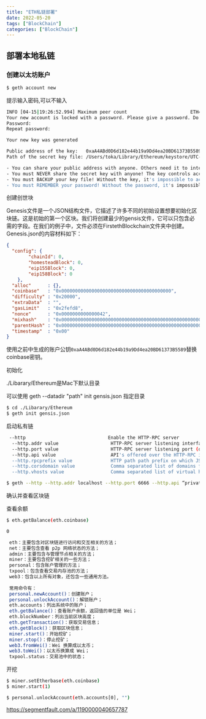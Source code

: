 ```yaml
---
title: "ETH私链部署"
date: 2022-05-20
tags: ["BlockChain"]
categories: ["BlockChain"]
---
```


## 部署本地私链


### 创建以太坊账户

```bash
$ geth account new
```


提示输入密码,可以不输入

```bash
INFO [04-15|19:26:52.994] Maximum peer count                       ETH=50 LES=0 total=50
Your new account is locked with a password. Please give a password. Do not forget this password.
Password:
Repeat password:

Your new key was generated

Public address of the key:   0xaA4ABd0D6d182e44b19a9Dd4ea20BD61373B5589
Path of the secret key file: /Users/toka/Library/Ethereum/keystore/UTC--2022-04-15T11-26-56.822555000Z--aa4abd0d6d182e44b19a9dd4ea20bd61373b5589

- You can share your public address with anyone. Others need it to interact with you.
- You must NEVER share the secret key with anyone! The key controls access to your funds!
- You must BACKUP your key file! Without the key, it's impossible to access account funds!
- You must REMEMBER your password! Without the password, it's impossible to decrypt the key!
```



创建创世块

Genesis文件是一个JSON结构文件，它描述了许多不同的初始设置想要初始化区块链。这是初始的第一个区块。我们将创建最少的gensis文件，它可以只包含必需的字段。在我们的例子中，文件必须在FirstethBlockchain文件夹中创建。Genesis.json的内容材料如下：

```json
{
  "config": {
        "chainId": 0,
        "homesteadBlock": 0,
        "eip155Block": 0,
        "eip158Block": 0
    },
  "alloc"      : {},
  "coinbase"   : "0x0000000000000000000000000000000000000000",
  "difficulty" : "0x20000",
  "extraData"  : "",
  "gasLimit"   : "0x2fefd8",
  "nonce"      : "0x0000000000000042",
  "mixhash"    : "0x0000000000000000000000000000000000000000000000000000000000000000",
  "parentHash" : "0x0000000000000000000000000000000000000000000000000000000000000000",
  "timestamp"  : "0x00"
}
```

使用之前中生成的账户公钥`0xaA4ABd0D6d182e44b19a9Dd4ea20BD61373B5589`替换coinbase密钥。



初始化

./Libarary/Ethereum是Mac下默认目录

可以使用 geth --datadir "path" init gensis.json 指定目录

```bash
$ cd ./Libarary/Ethereum
$ geth init gensis.json
```



启动私有链



```bash
 --http                              Enable the HTTP-RPC server
  --http.addr value                   HTTP-RPC server listening interface (default: "localhost")
  --http.port value                   HTTP-RPC server listening port (default: 8545)
  --http.api value                    API's offered over the HTTP-RPC interface
  --http.rpcprefix value              HTTP path path prefix on which JSON-RPC is served. Use '/' to serve on all paths.
  --http.corsdomain value             Comma separated list of domains from which to accept cross origin requests (browser enforced)
  --http.vhosts value                 Comma separated list of virtual hostnames from which to accept requests (server enforced). Accepts '*' wildcard. (default: "localhost")
```



```bash
$ geth --http --http.addr localhost --http.port 6666 --http.api “private,eth,web3,internet”  console 2>>eth.log
```



确认并查看区块链

查看余额

```bash
$ eth.getBalance(eth.coinbase)

0
```



```bash
 eth：主要包含对区块链进行访问和交互相关的方法；
 net：主要包含查看 p2p 网络状态的方法；
 admin：主要包含与管理节点相关的方法；
 miner：主要包含挖矿相关的一些方法；
 personal：包含账户管理的方法；
 txpool：包含查看交易内存池的方法；
 web3：包含以上所有对象，还包含一些通用方法。
 
 常用命令有：
 personal.newAccount()：创建账户；
 personal.unlockAccount()：解锁账户；
 eth.accounts：列出系统中的账户；
 eth.getBalance()：查看账户余额，返回值的单位是 Wei；
 eth.blockNumber：列出当前区块高度；
 eth.getTransaction()：获取交易信息；
 eth.getBlock()：获取区块信息；
 miner.start()：开始挖矿；
 miner.stop()：停止挖矿；
 web3.fromWei()：Wei 换算成以太币；
 web3.toWei()：以太币换算成 Wei；
 txpool.status：交易池中的状态；
```



开挖

```bash
$ miner.setEtherbase(eth.coinbase)
$ miner.start(1)

$ personal.unlockAccount(eth.accounts[0], "")
```

https://segmentfault.com/a/1190000040657787